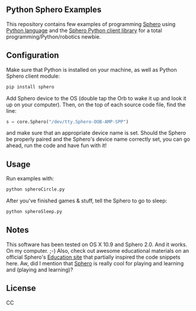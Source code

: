 Python Sphero Examples
--
This repository contains few examples of programming [Sphero](http://www.gosphero.com/) using [Python language](https://www.python.org/) and the [Sphero Python client library](https://github.com/faulkner/sphero) for a total programming/Python/robotics newbie.

Configuration
--
Make sure that Python is installed on your machine, as well as Python Sphero client module:
```sh
pip install sphero
```
Add Sphero device to the OS (double tap the Orb to wake it up and look it up on your computer). Then, on the top of each source code file, find the line:
```python
s = core.Sphero("/dev/tty.Sphero-OOB-AMP-SPP") 
```
and make sure that an appropriate device name is set. Should the Sphero be properly paired and the Sphero's device name correctly set, you can go ahead, run the code and have fun with it!

Usage
--
Run examples with:
```sh
python spheroCircle.py
```
After you've finished games & stuff, tell the Sphero to go to sleep:
```sh
python spheroSleep.py
```

Notes
--
This software has been tested on OS X 10.9 and Sphero 2.0. And it works. On my computer. ;-) Also, check out awesome educational materials on an official Sphero's [Education site](http://www.gosphero.com/education/) that partially inspired the code snippets here. Aw, did I mention that [Sphero](http://www.gosphero.com/) is really cool for playing and learning and (playing and learning)?

License
--
CC